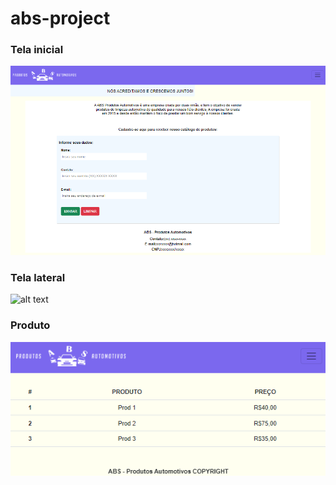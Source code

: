 # abs-project

### Tela inicial
![alt text](readme-print/tela-inicial.png)

### Tela lateral
![alt text](readme-print/tela-lateral.png)

### Produto
![alt text](readme-print/produto.png)


